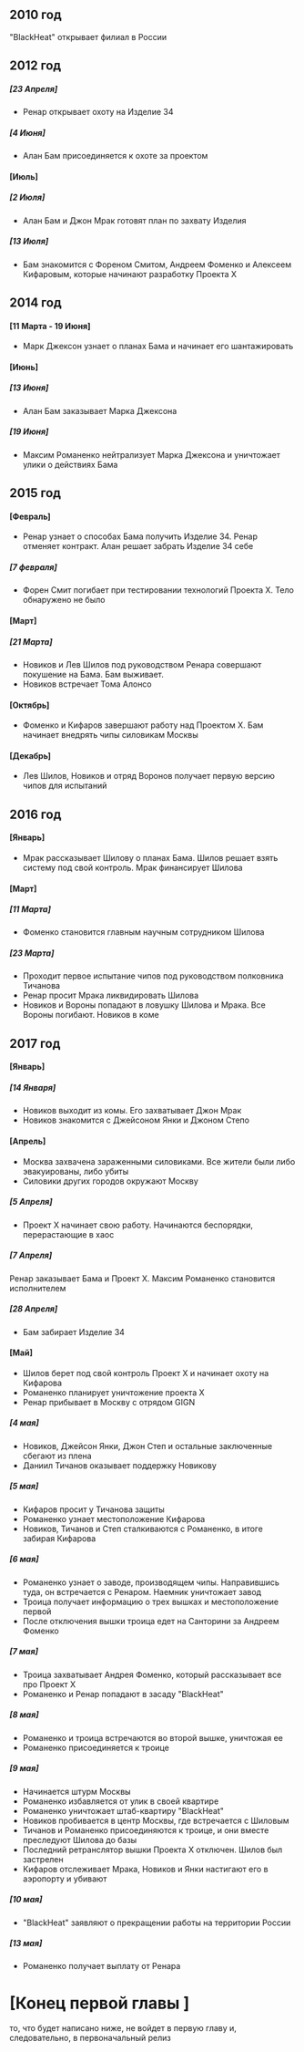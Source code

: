 ## 2010 год ##
"BlackHeat" открывает филиал в России

## 2012 год ##
##### \[23 Апреля\] #####
* Ренар открывает охоту на Изделие 34

##### \[4 Июня\] #####
* Алан Бам присоединяется к охоте за проектом

#### \[Июль\] ####

##### \[2 Июля\] #####
* Алан Бам и Джон Мрак готовят план по захвату Изделия

##### \[13 Июля\] #####
* Бам знакомится с Фореном Смитом, Андреем Фоменко и Алексеем Кифаровым, которые начинают разработку Проекта Х

## 2014 год ##

#### \[11 Марта - 19 Июня\] ####
* Марк Джексон узнает о планах Бама и начинает его шантажировать

#### \[Июнь\] ####

##### \[13 Июня\] #####
* Алан Бам заказывает Марка Джексона

##### \[19 Июня\] #####
* Максим Романенко нейтрализует Марка Джексона и уничтожает улики о действиях Бама

## 2015 год ##
#### \[Февраль\] ####

* Ренар узнает о способах Бама получить Изделие 34. Ренар отменяет контракт. Алан решает забрать Изделие 34 себе

##### \[7 февраля\] #####
* Форен Смит погибает при тестировании технологий Проекта Х. Тело обнаружено не было

#### \[Март\] ####

##### \[21 Марта\] #####
* Новиков и Лев Шилов под руководством Ренара совершают покушение на Бама. Бам выживает.
* Новиков встречает Тома Алонсо

#### \[Октябрь\] ####
* Фоменко и Кифаров завершают работу над Проектом Х. Бам начинает внедрять чипы силовикам Москвы

#### \[Декабрь\] ####
* Лев Шилов, Новиков и отряд Воронов получает первую версию чипов для испытаний

## 2016 год ##
#### \[Январь\] ####
* Мрак рассказывает Шилову о планах Бама. Шилов решает взять систему под свой контроль. Мрак финансирует Шилова

#### \[Март\] ####
##### \[11 Марта\] #####
* Фоменко становится главным научным сотрудником Шилова

##### \[23 Марта\] #####
* Проходит первое испытание чипов под руководством полковника Тичанова
* Ренар просит Мрака ликвидировать Шилова
* Новиков и Вороны попадают в ловушку Шилова и Мрака. Все Вороны погибают. Новиков в коме


## 2017 год ##
#### \[Январь\] ####
##### \[14 Января\] #####
* Новиков выходит из комы. Его захватывает Джон Мрак
* Новиков знакомится с Джейсоном Янки и Джоном Степо

#### \[Апрель\] ####
* Москва захвачена зараженными силовиками. Все жители были либо эвакуированы, либо убиты
* Силовики других городов окружают Москву

##### \[5 Апреля\] #####
* Проект Х начинает свою работу. Начинаются беспорядки, перерастающие в хаос

##### \[7 Апреля\] #####
Ренар заказывает Бама и Проект Х. Максим Романенко становится исполнителем

##### \[28 Апреля\] #####
* Бам забирает Изделие 34

#### \[Май\] ####
* Шилов берет под свой контроль Проект Х и начинает охоту на Кифарова
* Романенко планирует уничтожение проекта Х
* Ренар прибывает в Москву с отрядом GIGN

##### \[4 мая\] #####
* Новиков, Джейсон Янки, Джон Степ и остальные заключенные сбегают из плена
* Даниил Тичанов оказывает поддержку Новикову

##### \[5 мая\] #####
* Кифаров просит у Тичанова защиты
* Романенко узнает местоположение Кифарова
* Новиков, Тичанов и Степ сталкиваются с Романенко, в итоге забирая Кифарова

##### \[6 мая\] #####
* Романенко узнает о заводе, производящем чипы. Направившись туда, он встречается с Ренаром. Наемник уничтожает завод
* Троица получает информацию о трех вышках и местоположение первой
* После отключения вышки троица едет на Санторини за Андреем Фоменко

##### \[7 мая\] #####
* Троица захватывает Андрея Фоменко, который рассказывает все про Проект Х
* Романенко и Ренар попадают в засаду "BlackHeat"

##### \[8 мая\] #####
* Романенко и троица встречаются во второй вышке, уничтожая ее
* Романенко присоединяется к троице

##### \[9 мая\] #####
* Начинается штурм Москвы
* Романенко избавляется от улик в своей квартире
* Романенко уничтожает штаб-квартиру "BlackHeat"
* Новиков пробивается в центр Москвы, где встречается с Шиловым
* Тичанов и Романенко присоединяются к троице, и они вместе преследуют Шилова до базы
* Последний ретранслятор вышки Проекта Х отключен. Шилов был застрелен
* Кифаров отслеживает Мрака, Новиков и Янки настигают его в аэропорту и убивают


##### \[10 мая\] #####
* "BlackHeat" заявляют о прекращении работы на территории России
##### \[13 мая\] #####
* Романенко получает выплату от Ренара

# \[Конец первой главы \] #
то, что будет написано ниже, не войдет в первую главу и, следовательно, в первоначальный релиз
